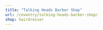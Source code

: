```yaml
---
title: "Talking Heads Barber Shop"
url: /coventry/talking-heads-barber-shop/
shop: hairdresser
---
```


